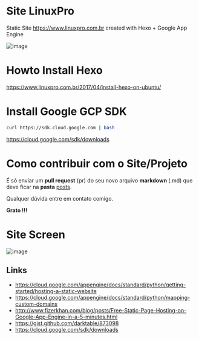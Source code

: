 # Site LinuxPro
Static Site https://www.linuxpro.com.br created with Hexo + Google App Engine

![image](https://raw.githubusercontent.com/jniltinho/blog/master/source/images/site_screen.png)

# Howto Install Hexo
https://www.linuxpro.com.br/2017/04/install-hexo-on-ubuntu/

# Install Google GCP SDK

```bash
curl https://sdk.cloud.google.com | bash
```
https://cloud.google.com/sdk/downloads


# Como contribuir com o Site/Projeto
É só enviar um **pull request** (pr) do seu novo arquivo **markdown** (.md) que deve ficar na **pasta** [posts](https://github.com/jniltinho/blog/tree/master/source/_posts).

Qualquer dúvida entre em contato comigo.

**Grato !!!**



# Site Screen
![image](https://raw.githubusercontent.com/jniltinho/blog/master/source/images/site_screen2.png)



## Links

  * https://cloud.google.com/appengine/docs/standard/python/getting-started/hosting-a-static-website
  * https://cloud.google.com/appengine/docs/standard/python/mapping-custom-domains
  * http://www.fizerkhan.com/blog/posts/Free-Static-Page-Hosting-on-Google-App-Engine-in-a-5-minutes.html
  * https://gist.github.com/darktable/873098
  * https://cloud.google.com/sdk/downloads


